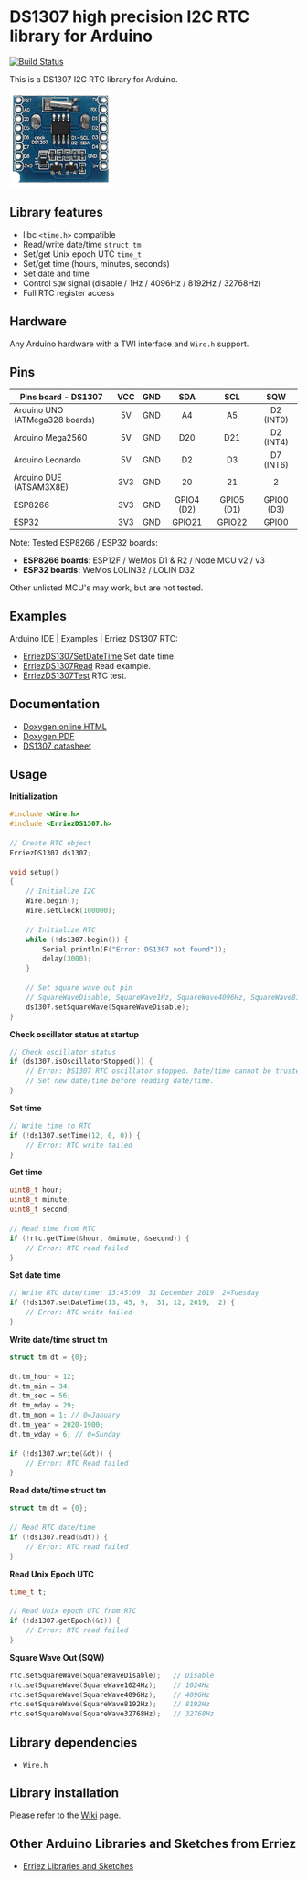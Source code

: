 # DS1307 high precision I2C RTC library for Arduino

[![Build Status](https://travis-ci.org/Erriez/ErriezDS1307.svg?branch=master)](https://travis-ci.org/Erriez/ErriezDS1307)

This is a DS1307 I2C RTC library for Arduino.

![DS1307](https://raw.githubusercontent.com/Erriez/ErriezDS1307/master/extras/DS1307.png)

## Library features

* libc `<time.h>` compatible
* Read/write date/time `struct tm`
* Set/get Unix epoch UTC `time_t`
* Set/get time (hours, minutes, seconds)
* Set date and time
* Control `SQW` signal (disable / 1Hz / 4096Hz / 8192Hz / 32768Hz)
* Full RTC register access

## Hardware

Any Arduino hardware with a TWI interface and ```Wire.h``` support.

## Pins

| Pins board - DS1307            | VCC  | GND  |    SDA     |    SCL     |    SQW     |
| ------------------------------ | :--: | :--: | :--------: | :--------: | :--------: |
| Arduino UNO (ATMega328 boards) |  5V  | GND  |     A4     |     A5     | D2 (INT0)  |
| Arduino Mega2560               |  5V  | GND  |    D20     |    D21     | D2 (INT4)  |
| Arduino Leonardo               |  5V  | GND  |     D2     |     D3     | D7 (INT6)  |
| Arduino DUE (ATSAM3X8E)        | 3V3  | GND  |     20     |     21     |     2      |
| ESP8266                        | 3V3  | GND  | GPIO4 (D2) | GPIO5 (D1) | GPIO0 (D3) |
| ESP32                          | 3V3  | GND  |   GPIO21   |   GPIO22   |   GPIO0    |

Note: Tested ESP8266 / ESP32 boards:

* **ESP8266 boards**: ESP12F / WeMos D1 & R2 / Node MCU v2 / v3
* **ESP32 boards:** WeMos LOLIN32 / LOLIN D32

Other unlisted MCU's may work, but are not tested.

## Examples

Arduino IDE | Examples | Erriez DS1307 RTC:

* [ErriezDS1307SetDateTime](https://github.com/Erriez/ErriezDS1307/blob/master/examples/ErriezDS1307SetDateTime/ErriezDS1307SetDateTime.ino) Set date time.
* [ErriezDS1307Read](https://github.com/Erriez/ErriezDS1307/blob/master/examples/ErriezDS1307Read/ErriezDS1307Read.ino) Read example.
* [ErriezDS1307Test](https://github.com/Erriez/ErriezDS1307/blob/master/examples/ErriezDS1307Test/ErriezDS1307Test.ino) RTC test.

## Documentation

- [Doxygen online HTML](https://erriez.github.io/ErriezDS1307) 
- [Doxygen PDF](https://github.com/Erriez/ErriezDS1307/blob/master/ErriezDS1307.pdf)
- [DS1307 datasheet](https://github.com/Erriez/ErriezDS1307/blob/master/extras/DS1307.pdf)


## Usage

**Initialization**

```c++
#include <Wire.h>
#include <ErriezDS1307.h> 

// Create RTC object
ErriezDS1307 ds1307;

void setup() 
{
    // Initialize I2C
    Wire.begin();
    Wire.setClock(100000);
    
    // Initialize RTC
    while (!ds1307.begin()) {
        Serial.println(F("Error: DS1307 not found"));
        delay(3000);
    }

    // Set square wave out pin
    // SquareWaveDisable, SquareWave1Hz, SquareWave4096Hz, SquareWave8192Hz, SquareWave32768Hz
    ds1307.setSquareWave(SquareWaveDisable);
}
```

**Check oscillator status at startup**

```c++
// Check oscillator status
if (ds1307.isOscillatorStopped()) {
    // Error: DS1307 RTC oscillator stopped. Date/time cannot be trusted. 
    // Set new date/time before reading date/time.
}
```

**Set time**

```c++
// Write time to RTC
if (!ds1307.setTime(12, 0, 0)) {
    // Error: RTC write failed
}
```

**Get time**

```c++
uint8_t hour;
uint8_t minute;
uint8_t second;

// Read time from RTC
if (!rtc.getTime(&hour, &minute, &second)) {
    // Error: RTC read failed
}
```

**Set date time**

```c++
// Write RTC date/time: 13:45:09  31 December 2019  2=Tuesday
if (!ds1307.setDateTime(13, 45, 9,  31, 12, 2019,  2) {
    // Error: RTC write failed
}
```

**Write date/time struct tm**

```c++
struct tm dt = {0};

dt.tm_hour = 12;
dt.tm_min = 34;
dt.tm_sec = 56;
dt.tm_mday = 29;
dt.tm_mon = 1; // 0=January
dt.tm_year = 2020-1900;
dt.tm_wday = 6; // 0=Sunday

if (!ds1307.write(&dt)) {
    // Error: RTC Read failed
}
```

**Read date/time struct tm**

```c++
struct tm dt = {0};

// Read RTC date/time
if (!ds1307.read(&dt)) {
    // Error: RTC read failed
}
```

**Read Unix Epoch UTC**

```c++
time_t t;

// Read Unix epoch UTC from RTC
if (!ds1307.getEpoch(&t)) {
    // Error: RTC read failed
}
```

**Square Wave Out (SQW)**

```c++
rtc.setSquareWave(SquareWaveDisable);	// Disable
rtc.setSquareWave(SquareWave1024Hz);	// 1024Hz
rtc.setSquareWave(SquareWave4096Hz);	// 4096Hz
rtc.setSquareWave(SquareWave8192Hz);	// 8192Hz
rtc.setSquareWave(SquareWave32768Hz);	// 32768Hz
```


## Library dependencies

* ```Wire.h```


## Library installation

Please refer to the [Wiki](https://github.com/Erriez/ErriezArduinoLibrariesAndSketches/wiki) page.


## Other Arduino Libraries and Sketches from Erriez

* [Erriez Libraries and Sketches](https://github.com/Erriez/ErriezArduinoLibrariesAndSketches)
